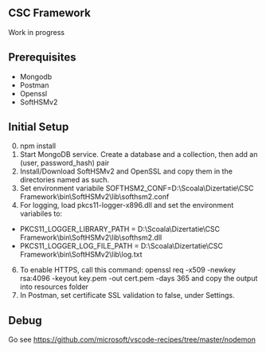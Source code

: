 ## CSC Framework

Work in progress

## Prerequisites
- Mongodb
- Postman
- Openssl
- SoftHSMv2

## Initial Setup
0. npm install
1. Start MongoDB service. Create a database and a collection, then add an (user, password_hash) pair
3. Install/Download SoftHSMv2 and OpenSSL and copy them in the directories named as such.
4. Set environment variabile SOFTHSM2_CONF=D:\Scoala\Dizertatie\CSC Framework\bin\SoftHSMv2\lib\softhsm2.conf
5. For logging, load pkcs11-logger-x896.dll and set the environment variabiles to:
- PKCS11_LOGGER_LIBRARY_PATH = D:\Scoala\Dizertatie\CSC Framework\bin\SoftHSMv2\lib\softhsm2.dll
- PKCS11_LOGGER_LOG_FILE_PATH = D:\Scoala\Dizertatie\CSC Framework\bin\SoftHSMv2\lib\log.txt
6. To enable HTTPS, call this command: openssl req -x509 -newkey rsa:4096 -keyout key.pem -out cert.pem -days 365
and copy the output into resources folder
7. In Postman, set certificate SSL validation to false, under Settings.
## Debug
Go see https://github.com/microsoft/vscode-recipes/tree/master/nodemon